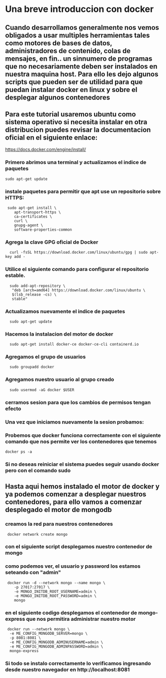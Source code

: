 # Una breve introduccion con docker
## Cuando desarrollamos generalmente nos vemos obligados a usar multiples herramientas tales como motores de bases de datos, administradores de contenido, colas de mensajes, en fin.. un sinnumero de programas que no necesariamente deben ser instalados en nuestra maquina host. Para ello les dejo algunos scripts que pueden ser de utilidad para que puedan instalar docker en linux y sobre el desplegar algunos contenedores

## Para este tutorial usaremos ubuntu como sistema operativo si necesita instalar en otra distribucion puedes revisar la documentacion oficial en el siguiente enlace:
https://docs.docker.com/engine/install/

### Primero abrimos una terminal y actualizamos el indice de paquetes
```
sudo apt-get update
```
### instale paquetes para permitir que apt use un repositorio sobre HTTPS:
```
 sudo apt-get install \
    apt-transport-https \
    ca-certificates \
    curl \
    gnupg-agent \
    software-properties-common
```
### Agrega la clave GPG oficial de Docker
```
  curl -fsSL https://download.docker.com/linux/ubuntu/gpg | sudo apt-key add - 
 ```
### Utilice el siguiente comando para configurar el repositorio estable.
```
  sudo add-apt-repository \
   "deb [arch=amd64] https://download.docker.com/linux/ubuntu \
   $(lsb_release -cs) \
   stable"
```
### Actualizamos nuevamente el indice de paquetes
```
  sudo apt-get update
```
### Hacemos la instalacion del motor de docker
```
  sudo apt-get install docker-ce docker-ce-cli containerd.io
```
### Agregamos el grupo de usuarios 
```
  sudo groupadd docker
```
### Agregamos nuestro usuario al grupo creado
```
  sudo usermod -aG docker $USER
 ```
### cerramos sesion para que los cambios de permisos tengan efecto
### Una vez que iniciamos nuevamente la sesion probamos:
### Probemos que docker funciona correctamente con el siguiente comando que nos permite ver los contenedores que tenemos
```
docker ps -a
```
 
### Si no deseas reiniciar el sistema puedes seguir usando docker pero con el comando sudo

 
## Hasta aqui hemos instalado el motor de docker y ya podemos comenzar a desplegar nuestros contenedores, para ello vamos a comenzar desplegado el motor de mongodb
### creamos la red para nuestros contenedores
```
 docker network create mongo
```
### con el siguiente script desplegamos nuestro contenedor de mongo
### como podemos ver, el usuario y password los estamos seteando con "admin"
```
 docker run -d --network mongo --name mongo \
    -p 27017:27017 \
    -e MONGO_INITDB_ROOT_USERNAME=admin \
    -e MONGO_INITDB_ROOT_PASSWORD=admin \
    mongo
```

### en el siguiente codigo desplegamos el contenedor de mongo-express que nos permitira administrar nuestro motor
```
 docker run --network mongo \
  -e ME_CONFIG_MONGODB_SERVER=mongo \
  -p 8081:8081 \
  -e ME_CONFIG_MONGODB_ADMINUSERNAME=admin \
  -e ME_CONFIG_MONGODB_ADMINPASSWORD=admin \
  mongo-express
```
### Si todo se instalo correctamente lo verificamos ingresando desde nuestro navegador en http://localhost:8081

